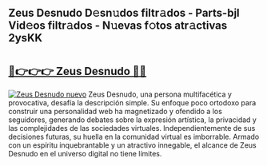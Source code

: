 ## Zeus Desnudo D𝚎sn𝚞dos filtr𝚊dos - Parts-bjl Vid𝚎os filtr𝚊dos - N𝚞evas f𝚘tos atr𝚊ctivas 2ysKK

# <h2><a href="http://mb2e3zd.tromn.icu/?c=Zeus+Desnudo">🔗👉👉👉 Zeus Desnudo 🔗🔗</a></h2>

[![Zeus Desnudo nuevo](https://i.imgur.com/pEAQMta.gif)](http://mb2e3zd.tromn.icu/?c=Zeus+Desnudo)
Zeus Desnudo, una persona multifacética y provocativa, desafía la descripción simple. Su enfoque poco ortodoxo para construir una personalidad web ha magnetizado y ofendido a los seguidores, generando debates sobre la expresión artística, la privacidad y las complejidades de las sociedades virtuales. Independientemente de sus decisiones futuras, su huella en la comunidad virtual es imborrable. Armado con un espíritu inquebrantable y un atractivo innegable, el alcance de Zeus Desnudo en el universo digital no tiene límites.
